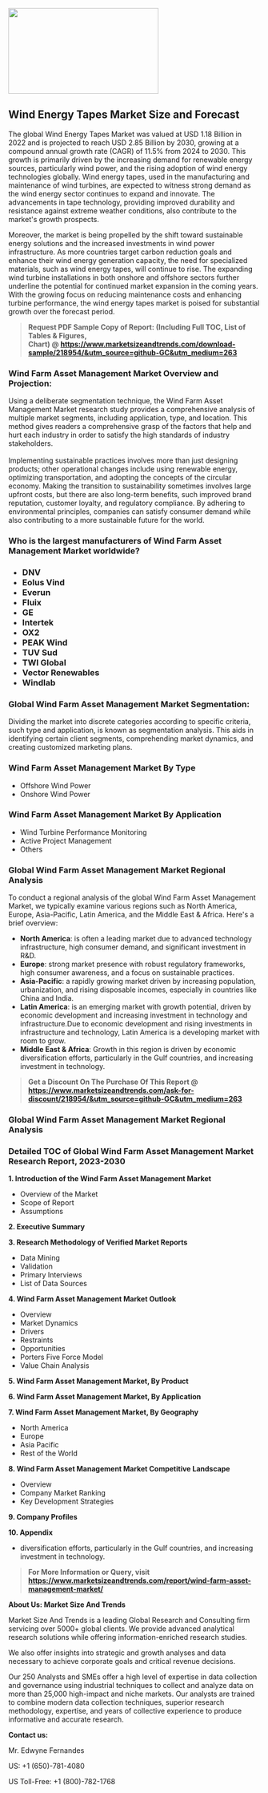 <p><img class="alignnone size-medium wp-image-20088" src="https://ffe5etoiles.com/wp-content/uploads/2024/12/MST1-300x171.png" alt="" width="300" height="171" /></p><h2>Wind Energy Tapes Market Size and Forecast</h2><p>The global Wind Energy Tapes Market was valued at USD 1.18 Billion in 2022 and is projected to reach USD 2.85 Billion by 2030, growing at a compound annual growth rate (CAGR) of 11.5% from 2024 to 2030. This growth is primarily driven by the increasing demand for renewable energy sources, particularly wind power, and the rising adoption of wind energy technologies globally. Wind energy tapes, used in the manufacturing and maintenance of wind turbines, are expected to witness strong demand as the wind energy sector continues to expand and innovate. The advancements in tape technology, providing improved durability and resistance against extreme weather conditions, also contribute to the market's growth prospects.</p><p>Moreover, the market is being propelled by the shift toward sustainable energy solutions and the increased investments in wind power infrastructure. As more countries target carbon reduction goals and enhance their wind energy generation capacity, the need for specialized materials, such as wind energy tapes, will continue to rise. The expanding wind turbine installations in both onshore and offshore sectors further underline the potential for continued market expansion in the coming years. With the growing focus on reducing maintenance costs and enhancing turbine performance, the wind energy tapes market is poised for substantial growth over the forecast period.</p></p><blockquote id="" class=""><strong>Request PDF Sample Copy of Report: (Including Full TOC, List of Tables &amp; Figures, Chart)&nbsp;@&nbsp;<strong><a href="https://www.marketsizeandtrends.com/download-sample/218954/&utm_source=github-GC&utm_medium=263" target="_blank">https://www.marketsizeandtrends.com/download-sample/218954/&utm_source=github-GC&utm_medium=263</a></strong></strong></blockquote><h3 id="" class="">Wind Farm Asset Management Market&nbsp;Overview and Projection:</h3><p id="" class="">Using a deliberate segmentation technique, the Wind Farm Asset Management Market research study provides a comprehensive analysis of multiple market segments, including application, type, and location. This method gives readers a comprehensive grasp of the factors that help and hurt each industry in order to satisfy the high standards of industry stakeholders. <br /> <br />Implementing sustainable practices involves more than just designing products; other operational changes include using renewable energy, optimizing transportation, and adopting the concepts of the circular economy. Making the transition to sustainability sometimes involves large upfront costs, but there are also long-term benefits, such improved brand reputation, customer loyalty, and regulatory compliance. By adhering to environmental principles, companies can satisfy consumer demand while also contributing to a more sustainable future for the world.</p><h3 id="" class="">Who is the largest manufacturers of&nbsp;Wind Farm Asset Management Market worldwide?</h3><h3 class=""><p><ul><li>DNV </li><li> Eolus Vind </li><li> Everun </li><li> Fluix </li><li> GE </li><li> Intertek </li><li> OX2 </li><li> PEAK Wind </li><li> TUV Sud </li><li> TWI Global </li><li> Vector Renewables </li><li> Windlab</li></ul></p></h3><h3 id="" class="">Global&nbsp;Wind Farm Asset Management Market Segmentation:</h3><p id="" class="">Dividing the market into discrete categories according to specific criteria, such type and application, is known as segmentation analysis. This aids in identifying certain client segments, comprehending market dynamics, and creating customized marketing plans.</p><h3 id="" class="">Wind Farm Asset Management Market&nbsp;By Type</h3><p><p><ul><li>Offshore Wind Power</li><li> Onshore Wind Power</p></li></ul></p></p><h3 id="" class="">Wind Farm Asset Management Market&nbsp;By Application</h3><p class=""><p><ul><li>Wind Turbine Performance Monitoring</li><li> Active Project Management</li><li> Others</li></ul></p></p><h3 id="" class="">Global Wind Farm Asset Management Market Regional Analysis</h3><p id="" class="">To conduct a regional analysis of the global Wind Farm Asset Management Market, we typically examine various regions such as North America, Europe, Asia-Pacific, Latin America, and the Middle East &amp; Africa. Here's a brief overview:</p><ul><li><strong>North America</strong>: is often a leading market due to advanced technology infrastructure, high consumer demand, and significant investment in R&amp;D.</li><li><strong>Europe</strong>: strong market presence with robust regulatory frameworks, high consumer awareness, and a focus on sustainable practices.</li><li><strong>Asia-Pacific</strong>: a rapidly growing market driven by increasing population, urbanization, and rising disposable incomes, especially in countries like China and India.</li><li><strong>Latin America</strong>: is an emerging market with growth potential, driven by economic development and increasing investment in technology and infrastructure.Due to economic development and rising investments in infrastructure and technology, Latin America is a developing market with room to grow.</li><li><strong>Middle East &amp; Africa</strong>: Growth in this region is driven by economic diversification efforts, particularly in the Gulf countries, and increasing investment in technology.</li></ul><blockquote id="" class=""><strong>Get a Discount On The Purchase Of This Report @ <strong><a href="https://www.marketsizeandtrends.com/ask-for-discount/218954/&utm_source=github-GC&utm_medium=263" target="_blank">https://www.marketsizeandtrends.com/ask-for-discount/218954/&utm_source=github-GC&utm_medium=263</a></strong></strong></blockquote><h3 id="" class="">Global Wind Farm Asset Management Market Regional Analysis</h3><h3 id="" class="">Detailed TOC of Global Wind Farm Asset Management Market Research Report, 2023-2030</h3><p id="" class=""><strong>1. Introduction of the Wind Farm Asset Management Market</strong></p><ul><li>Overview of the Market</li><li>Scope of Report</li><li>Assumptions</li></ul><p id="" class=""><strong>2. Executive Summary</strong></p><p id="" class=""><strong>3. Research Methodology of Verified Market Reports</strong></p><ul><li>Data Mining</li><li>Validation</li><li>Primary Interviews</li><li>List of Data Sources</li></ul><p id="" class=""><strong>4. Wind Farm Asset Management Market Outlook</strong></p><ul><li>Overview</li><li>Market Dynamics</li><li>Drivers</li><li>Restraints</li><li>Opportunities</li><li>Porters Five Force Model</li><li>Value Chain Analysis</li></ul><p id="" class=""><strong>5. Wind Farm Asset Management Market, By Product</strong></p><p id="" class=""><strong>6. Wind Farm Asset Management Market, By Application</strong></p><p id="" class=""><strong>7. Wind Farm Asset Management Market, By Geography</strong></p><ul><li>North America</li><li>Europe</li><li>Asia Pacific</li><li>Rest of the World</li></ul><p id="" class=""><strong>8. Wind Farm Asset Management Market Competitive Landscape</strong></p><ul><li>Overview</li><li>Company Market Ranking</li><li>Key Development Strategies</li></ul><p id="" class=""><strong>9. Company Profiles</strong></p><p id="" class=""><strong>10. Appendix</strong></p><ul><li>diversification efforts, particularly in the Gulf countries, and increasing investment in technology.</li></ul><blockquote id="" class=""><strong>For More Information or Query, visit <strong><strong><a href="https://www.marketsizeandtrends.com/report/wind-farm-asset-management-market/" target="_blank">https://www.marketsizeandtrends.com/report/wind-farm-asset-management-market/</a></strong></strong></strong></blockquote><p id="" class=""><strong>About Us: Market Size And Trends</strong></p><p id="" class="">Market Size And Trends is a leading Global Research and Consulting firm servicing over 5000+ global clients. We provide advanced analytical research solutions while offering information-enriched research studies.</p><p id="" class="">We also offer insights into strategic and growth analyses and data necessary to achieve corporate goals and critical revenue decisions.</p><p id="" class="">Our 250 Analysts and SMEs offer a high level of expertise in data collection and governance using industrial techniques to collect and analyze data on more than 25,000 high-impact and niche markets. Our analysts are trained to combine modern data collection techniques, superior research methodology, expertise, and years of collective experience to produce informative and accurate research.</p><p id="" class=""><strong>Contact us:</strong></p><p id="" class="">Mr. Edwyne Fernandes</p><p id="" class="">US: +1 (650)-781-4080</p><p id="" class="">US Toll-Free: +1 (800)-782-1768</p>
